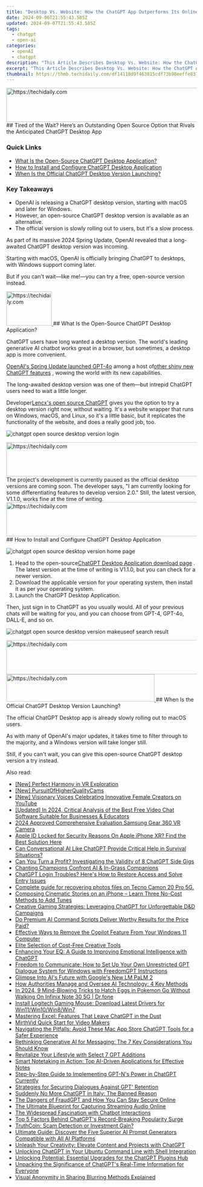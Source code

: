 ```yaml
---
title: "Desktop Vs. Website: How the ChatGPT App Outperforms Its Online Counterpart"
date: 2024-09-06T21:55:43.585Z
updated: 2024-09-07T21:55:43.585Z
tags:
  - chatgpt
  - open-ai
categories:
  - openAI
  - chatgpt
description: "This Article Describes Desktop Vs. Website: How the ChatGPT App Outperforms Its Online Counterpart"
excerpt: "This Article Describes Desktop Vs. Website: How the ChatGPT App Outperforms Its Online Counterpart"
thumbnail: https://thmb.techidaily.com/df14118d9f463815cdf73b98eeffe83796c8ab688c142d4fe510c3cae0e58079.jpg
---
```


<!-- affiliate ads begin -->
<a href="https://ephamedtechinc.pxf.io/c/5597632/2137205/26400" target="_top" id="2137205">
  <img src="//a.impactradius-go.com/display-ad/26400-2137205" border="0" alt="https://techidaily.com" width="728" height="90"/>
</a>
<img height="0" width="0" src="https://ephamedtechinc.pxf.io/i/5597632/2137205/26400" style="position:absolute;visibility:hidden;" border="0" />
<!-- affiliate ads end -->
## Tired of the Wait? Here’s an Outstanding Open Source Option that Rivals the Anticipated ChatGPT Desktop App

### Quick Links

* [What Is the Open-Source ChatGPT Desktop Application?](https://www.makeuseof.com/cant-wait-for-the-chatgpt-desktop-app-try-this-open-source-alternative-instead/#what-is-the-open-source-chatgpt-desktop-application)
* [How to Install and Configure ChatGPT Desktop Application](https://www.makeuseof.com/cant-wait-for-the-chatgpt-desktop-app-try-this-open-source-alternative-instead/#how-to-install-and-configure-chatgpt-desktop-application)
* [When Is the Official ChatGPT Desktop Version Launching?](https://www.makeuseof.com/cant-wait-for-the-chatgpt-desktop-app-try-this-open-source-alternative-instead/#when-is-the-official-chatgpt-desktop-version-launching)

### Key Takeaways

* OpenAI is releasing a ChatGPT desktop version, starting with macOS and later for Windows.
* However, an open-source ChatGPT desktop version is available as an alternative.
* The official version is slowly rolling out to users, but it's a slow process.

 As part of its massive 2024 Spring Update, OpenAI revealed that a long-awaited ChatGPT desktop version was incoming.

 Starting with macOS, OpenAI is officially bringing ChatGPT to desktops, with Windows support coming later.

 But if you can't wait—like me!—you can try a free, open-source version instead.

<!-- affiliate ads begin -->
<a href="https://25home.pxf.io/c/5597632/2123466/16836" target="_top" id="2123466">
  <img src="//a.impactradius-go.com/display-ad/16836-2123466" border="0" alt="https://techidaily.com" width="120" height="90"/>
</a>
<img height="0" width="0" src="https://25home.pxf.io/i/5597632/2123466/16836" style="position:absolute;visibility:hidden;" border="0" />
<!-- affiliate ads end -->
## What Is the Open-Source ChatGPT Desktop Application?

 ChatGPT users have long wanted a desktop version. The world's leading generative AI chatbot works great in a browser, but sometimes, a desktop app is more convenient.

[OpenAI's Spring Update launched GPT-4o](https://www.makeuseof.com/how-gpt-4o-works-is-it-free/) among a host of[other shiny new ChatGPT features](https://www.makeuseof.com/chatgpt-new-features-spring-update/) , wowing the world with its new capabilities.

 The long-awaited desktop version was one of them—but intrepid ChatGPT users need to wait a little longer.

 Developer[Lencx's open source ChatGPT](https://github.com/lencx/ChatGPT) gives you the option to try a desktop version right now, without waiting. It's a website wrapper that runs on Windows, macOS, and Linux, so it's a little basic, but it replicates the functionality of the website, and does a really good job, too.

![chatgpt open source desktop version login](https://static1.makeuseofimages.com/wordpress/wp-content/uploads/2024/05/chatgpt-open-source-desktop-version-login.jpg)

<!-- affiliate ads begin -->
<a href="https://aidotcom.pxf.io/c/5597632/2129043/19576" target="_top" id="2129043">
  <img src="//a.impactradius-go.com/display-ad/19576-2129043" border="0" alt="https://techidaily.com" width="728" height="90"/>
</a>
<img height="0" width="0" src="https://aidotcom.pxf.io/i/5597632/2129043/19576" style="position:absolute;visibility:hidden;" border="0" />
<!-- affiliate ads end -->
 The project's development is currently paused as the official desktop versions are coming soon. The developer says, "I am currently looking for some differentiating features to develop version 2.0." Still, the latest version, V1.1.0, works fine at the time of writing.

<!-- affiliate ads begin -->
<a href="https://appsumo.8odi.net/c/5597632/2123738/7443" target="_top" id="2123738">
  <img src="//a.impactradius-go.com/display-ad/7443-2123738" border="0" alt="https://techidaily.com" width="600" height="90"/>
</a>
<img height="0" width="0" src="https://appsumo.8odi.net/i/5597632/2123738/7443" style="position:absolute;visibility:hidden;" border="0" />
<!-- affiliate ads end -->
## How to Install and Configure ChatGPT Desktop Application

![chatgpt open source desktop version home page](https://static1.makeuseofimages.com/wordpress/wp-content/uploads/2024/05/chatgpt-open-source-desktop-version-home-page.jpg)

1. Head to the open-source[ChatGPT Desktop Application download page](https://github.com/lencx/ChatGPT/releases/tag/v1.1.0) . The latest version at the time of writing is V1.1.0, but you can check for a newer version.
2. Download the applicable version for your operating system, then install it as per your operating system.
3. Launch the ChatGPT Desktop Application.

 Then, just sign in to ChatGPT as you usually would. All of your previous chats will be waiting for you, and you can choose from GPT-4, GPT-4o, DALL-E, and so on.

![chatgpt open source desktop version makeuseof search result](https://static1.makeuseofimages.com/wordpress/wp-content/uploads/2024/05/chatgpt-open-source-desktop-version-makeuseof-search-result.jpg)

<!-- affiliate ads begin -->
<a href="https://ephamedtechinc.pxf.io/c/5597632/2137215/26400" target="_top" id="2137215">
  <img src="//a.impactradius-go.com/display-ad/26400-2137215" border="0" alt="https://techidaily.com" width="728" height="90"/>
</a>
<img height="0" width="0" src="https://ephamedtechinc.pxf.io/i/5597632/2137215/26400" style="position:absolute;visibility:hidden;" border="0" />
<!-- affiliate ads end -->
<!-- affiliate ads begin -->
<a href="https://aligracehair.sjv.io/c/5597632/2135403/19272" target="_top" id="2135403">
  <img src="//a.impactradius-go.com/display-ad/19272-2135403" border="0" alt="https://techidaily.com" width="392" height="72"/>
</a>
<img height="0" width="0" src="https://aligracehair.sjv.io/i/5597632/2135403/19272" style="position:absolute;visibility:hidden;" border="0" />
<!-- affiliate ads end -->
## When Is the Official ChatGPT Desktop Version Launching?

 The official ChatGPT Desktop app is already slowly rolling out to macOS users.

 As with many of OpenAI's major updates, it takes time to filter through to the majority, and a Windows version will take longer still.

 Still, if you can't wait, you can give this open-source ChatGPT desktop version a try instead.


<ins class="adsbygoogle"
     style="display:block"
     data-ad-format="autorelaxed"
     data-ad-client="ca-pub-7571918770474297"
     data-ad-slot="1223367746"></ins>



<ins class="adsbygoogle"
     style="display:block"
     data-ad-client="ca-pub-7571918770474297"
     data-ad-slot="8358498916"
     data-ad-format="auto"
     data-full-width-responsive="true"></ins>

<span class="atpl-alsoreadstyle">Also read:</span>
<div><ul>
<li><a href="https://extra-support.techidaily.com/new-perfect-harmony-in-vr-exploration/"><u>[New] Perfect Harmony in VR Exploration</u></a></li>
<li><a href="https://screen-video-capture.techidaily.com/new-pursuitofhigherqualitycams/"><u>[New] PursuitOfHigherQualityCams</u></a></li>
<li><a href="https://facebook-video-footage.techidaily.com/new-visionary-voices-celebrating-innovative-female-creators-on-youtube/"><u>[New] Visionary Voices Celebrating Innovative Female Creators on YouTube</u></a></li>
<li><a href="https://desktop-recording.techidaily.com/updated-in-2024-critical-analysis-of-the-best-free-video-chat-software-suitable-for-businesses-and-educators/"><u>[Updated] In 2024, Critical Analysis of the Best Free Video Chat Software Suitable for Businesses & Educators</u></a></li>
<li><a href="https://extra-resources.techidaily.com/2024-approved-comprehensive-evaluation-samsung-gear-360-vr-camera/"><u>2024 Approved Comprehensive Evaluation Samsung Gear 360 VR Camera</u></a></li>
<li><a href="https://apple-account.techidaily.com/apple-id-locked-for-security-reasons-on-apple-iphone-xr-find-the-best-solution-here-by-drfone-ios/"><u>Apple ID Locked for Security Reasons On Apple iPhone XR? Find the Best Solution Here</u></a></li>
<li><a href="https://tech-hub.techidaily.com/can-conversational-ai-like-chatgpt-provide-critical-help-in-survival-situations/"><u>Can Conversational AI Like ChatGPT Provide Critical Help in Survival Situations?</u></a></li>
<li><a href="https://tech-hub.techidaily.com/can-you-turn-a-profit-investigating-the-validity-of-8-chatgpt-side-gigs/"><u>Can You Turn a Profit? Investigating the Validity of 8 ChatGPT Side Gigs</u></a></li>
<li><a href="https://tech-hub.techidaily.com/chanting-champions-confront-ai-and-in-grass-companions/"><u>Chanting Champions Confront AI & In-Grass Companions</u></a></li>
<li><a href="https://tech-hub.techidaily.com/chatgpt-login-troubles-heres-how-to-restore-access-and-solve-entry-issues/"><u>ChatGPT Login Troubles? Here's How to Restore Access and Solve Entry Issues</u></a></li>
<li><a href="https://phone-solutions.techidaily.com/complete-guide-for-recovering-photos-files-on-tecno-camon-20-pro-5g-by-fonelab-android-recover-photos/"><u>Complete guide for recovering photos files on Tecno Camon 20 Pro 5G.</u></a></li>
<li><a href="https://fox-glue.techidaily.com/composing-cinematic-stories-on-an-iphone-learn-three-no-cost-methods-to-add-tunes/"><u>Composing Cinematic Stories on an iPhone – Learn Three No-Cost Methods to Add Tunes</u></a></li>
<li><a href="https://tech-hub.techidaily.com/creative-gaming-strategies-leveraging-chatgpt-for-unforgettable-dandd-campaigns/"><u>Creative Gaming Strategies: Leveraging ChatGPT for Unforgettable D&D Campaigns</u></a></li>
<li><a href="https://tech-hub.techidaily.com/do-premium-ai-command-scripts-deliver-worthy-results-for-the-price-paid/"><u>Do Premium AI Command Scripts Deliver Worthy Results for the Price Paid?</u></a></li>
<li><a href="https://tech-hub.techidaily.com/effective-ways-to-remove-the-copilot-feature-from-your-windows-11-computer/"><u>Effective Ways to Remove the Copilot Feature From Your Windows 11 Computer</u></a></li>
<li><a href="https://tech-hub.techidaily.com/elite-selection-of-cost-free-creative-tools/"><u>Elite Selection of Cost-Free Creative Tools</u></a></li>
<li><a href="https://tech-hub.techidaily.com/enhancing-your-eq-a-guide-to-improving-emotional-intelligence-with-chatgpt/"><u>Enhancing Your EQ: A Guide to Improving Emotional Intelligence with ChatGPT</u></a></li>
<li><a href="https://tech-hub.techidaily.com/freedom-to-communicate-how-to-set-up-your-own-unrestricted-gpt-dialogue-system-for-windows-with-freedomgpt-instructions/"><u>Freedom to Communicate: How to Set Up Your Own Unrestricted GPT Dialogue System for Windows with FreedomGPT Instructions</u></a></li>
<li><a href="https://tech-hub.techidaily.com/glimpse-into-ais-future-with-googles-new-lm-palm-2/"><u>Glimpse Into AI's Future with Google's New LM PaLM 2</u></a></li>
<li><a href="https://tech-hub.techidaily.com/how-authorities-manage-and-oversee-ai-technology-4-key-methods/"><u>How Authorities Manage and Oversee AI Technology: 4 Key Methods</u></a></li>
<li><a href="https://android-pokemon-go.techidaily.com/in-2024-9-mind-blowing-tricks-to-hatch-eggs-in-pokemon-go-without-walking-on-infinix-note-30-5g-drfone-by-drfone-virtual-android/"><u>In 2024, 9 Mind-Blowing Tricks to Hatch Eggs in Pokemon Go Without Walking On Infinix Note 30 5G | Dr.fone</u></a></li>
<li><a href="https://win-amazing.techidaily.com/install-logitech-gaming-mouse-download-latest-drivers-for-win11win10win8win7/"><u>Install Logitech Gaming Mouse: Download Latest Drivers for Win11/Win10/Win8/Win7</u></a></li>
<li><a href="https://tech-hub.techidaily.com/mastering-excel-features-that-leave-chatgpt-in-the-dust/"><u>Mastering Excel: Features That Leave ChatGPT in the Dust</u></a></li>
<li><a href="https://extra-information.techidaily.com/mirthvid-quick-start-for-video-makers/"><u>MirthVid Quick Start for Video Makers</u></a></li>
<li><a href="https://tech-hub.techidaily.com/navigating-the-pitfalls-avoid-these-mac-app-store-chatgpt-tools-for-a-safer-experience/"><u>Navigating the Pitfalls: Avoid These Mac App Store ChatGPT Tools for a Safer Experience</u></a></li>
<li><a href="https://tech-hub.techidaily.com/rethinking-generative-ai-for-messaging-the-7-key-considerations-you-should-know/"><u>Rethinking Generative AI for Messaging: The 7 Key Considerations You Should Know</u></a></li>
<li><a href="https://tech-hub.techidaily.com/revitalize-your-lifestyle-with-select-7-gpt-additions/"><u>Revitalize Your Lifestyle with Select 7 GPT Additions</u></a></li>
<li><a href="https://tech-hub.techidaily.com/smart-notetaking-in-action-top-ai-driven-applications-for-effective-notes/"><u>Smart Notetaking in Action: Top AI-Driven Applications for Effective Notes</u></a></li>
<li><a href="https://tech-hub.techidaily.com/step-by-step-guide-to-implementing-gpt-ns-power-in-chatgpt-currently/"><u>Step-by-Step Guide to Implementing GPT-N's Power in ChatGPT Currently</u></a></li>
<li><a href="https://tech-hub.techidaily.com/strategies-for-securing-dialogues-against-gpt-retention/"><u>Strategies for Securing Dialogues Against GPT' Retention</u></a></li>
<li><a href="https://tech-hub.techidaily.com/suddenly-no-more-chatgpt-in-italy-the-banned-reason/"><u>Suddenly No More ChatGPT in Italy: The Banned Reason</u></a></li>
<li><a href="https://tech-hub.techidaily.com/the-dangers-of-fraudgpt-and-how-you-can-stay-secure-online/"><u>The Dangers of FraudGPT and How You Can Stay Secure Online</u></a></li>
<li><a href="https://screen-recording.techidaily.com/the-ultimate-blueprint-for-capturing-streaming-audio-online/"><u>The Ultimate Blueprint for Capturing Streaming Audio Online</u></a></li>
<li><a href="https://tech-hub.techidaily.com/the-widespread-fascination-with-chatbot-interactions/"><u>The Widespread Fascination with Chatbot Interactions</u></a></li>
<li><a href="https://tech-hub.techidaily.com/top-5-factors-behind-chatgpts-record-breaking-popularity-surge/"><u>Top 5 Factors Behind ChatGPT's Record-Breaking Popularity Surge</u></a></li>
<li><a href="https://tech-hub.techidaily.com/truthcoin-scam-detection-or-investment-gain/"><u>TruthCoin: Scam Detection or Investment Gain?</u></a></li>
<li><a href="https://tech-hub.techidaily.com/ultimate-guide-discover-the-five-superior-ai-prompt-generators-compatible-with-all-ai-platforms/"><u>Ultimate Guide: Discover the Five Superior AI Prompt Generators Compatible with All AI Platforms</u></a></li>
<li><a href="https://tech-hub.techidaily.com/unleash-your-creativity-elevate-content-and-projects-with-chatgpt/"><u>Unleash Your Creativity: Elevate Content and Projects with ChatGPT</u></a></li>
<li><a href="https://tech-hub.techidaily.com/unlocking-chatgpt-in-your-ubuntu-command-line-with-shell-integration/"><u>Unlocking ChatGPT in Your Ubuntu Command Line with Shell Integration</u></a></li>
<li><a href="https://tech-hub.techidaily.com/unlocking-potential-essential-upgrades-for-the-chatgpt-plugins-hub/"><u>Unlocking Potential: Essential Upgrades for the ChatGPT Plugins Hub</u></a></li>
<li><a href="https://tech-hub.techidaily.com/unpacking-the-significance-of-chatgpts-real-time-information-for-everyone/"><u>Unpacking the Significance of ChatGPT's Real-Time Information for Everyone</u></a></li>
<li><a href="https://youtube-videos.techidaily.com/visual-anonymity-in-sharing-blurring-methods-explained/"><u>Visual Anonymity in Sharing Blurring Methods Explained</u></a></li>
</ul></div>
